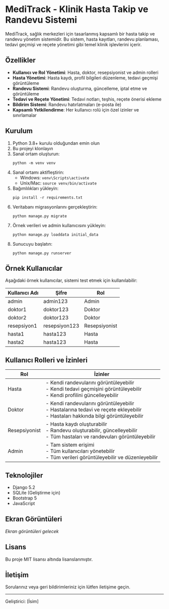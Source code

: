 # MediTrack - Klinik Hasta Takip ve Randevu Sistemi

MediTrack, sağlık merkezleri için tasarlanmış kapsamlı bir hasta takip ve randevu yönetim sistemidir. Bu sistem, hasta kayıtları, randevu planlaması, tedavi geçmişi ve reçete yönetimi gibi temel klinik işlevlerini içerir.

## Özellikler

- **Kullanıcı ve Rol Yönetimi**: Hasta, doktor, resepsiyonist ve admin rolleri
- **Hasta Yönetimi**: Hasta kaydı, profil bilgileri düzenleme, tedavi geçmişi görüntüleme
- **Randevu Sistemi**: Randevu oluşturma, güncelleme, iptal etme ve görüntüleme
- **Tedavi ve Reçete Yönetimi**: Tedavi notları, teşhis, reçete önerisi ekleme
- **Bildirim Sistemi**: Randevu hatırlatmaları (e-posta ile)
- **Kapsamlı Yetkilendirme**: Her kullanıcı rolü için özel izinler ve sınırlamalar

## Kurulum

1. Python 3.8+ kurulu olduğundan emin olun
2. Bu projeyi klonlayın
3. Sanal ortam oluşturun:
   ```
   python -m venv venv
   ```
4. Sanal ortamı aktifleştirin:
   - Windows: `venv\Scripts\activate`
   - Unix/Mac: `source venv/bin/activate`
5. Bağımlılıkları yükleyin:
   ```
   pip install -r requirements.txt
   ```
6. Veritabanı migrasyonlarını gerçekleştirin:
   ```
   python manage.py migrate
   ```
7. Örnek verileri ve admin kullanıcısını yükleyin:
   ```
   python manage.py loaddata initial_data
   ```
8. Sunucuyu başlatın:
   ```
   python manage.py runserver
   ```

## Örnek Kullanıcılar

Aşağıdaki örnek kullanıcılar, sistemi test etmek için kullanılabilir:

| Kullanıcı Adı | Şifre | Rol |
|---------------|-------|-----|
| admin | admin123 | Admin |
| doktor1 | doktor123 | Doktor |
| doktor2 | doktor123 | Doktor |
| resepsiyon1 | resepsiyon123 | Resepsiyonist |
| hasta1 | hasta123 | Hasta |
| hasta2 | hasta123 | Hasta |

## Kullanıcı Rolleri ve İzinleri

| Rol | İzinler |
|-----|---------|
| Hasta | - Kendi randevularını görüntüleyebilir<br>- Kendi tedavi geçmişini görüntüleyebilir<br>- Kendi profilini güncelleyebilir |
| Doktor | - Kendi randevularını görüntüleyebilir<br>- Hastalarına tedavi ve reçete ekleyebilir<br>- Hastaları hakkında bilgi görüntüleyebilir |
| Resepsiyonist | - Hasta kaydı oluşturabilir<br>- Randevu oluşturabilir, güncelleyebilir<br>- Tüm hastaları ve randevuları görüntüleyebilir |
| Admin | - Tam sistem erişimi<br>- Tüm kullanıcıları yönetebilir<br>- Tüm verileri görüntüleyebilir ve düzenleyebilir |

## Teknolojiler

- Django 5.2
- SQLite (Geliştirme için)
- Bootstrap 5
- JavaScript

## Ekran Görüntüleri

*Ekran görüntüleri gelecek*

## Lisans

Bu proje MIT lisansı altında lisanslanmıştır.

## İletişim

Sorularınız veya geri bildirimleriniz için lütfen iletişime geçin.

---

Geliştirici: [İsim] 